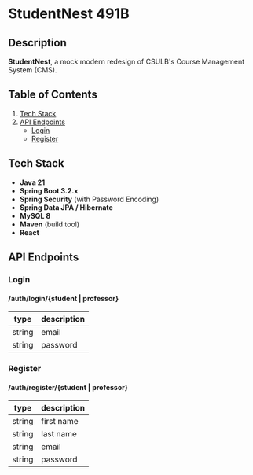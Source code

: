 #  StudentNest 491B
## Description

**StudentNest**, a  mock modern redesign of CSULB's Course Management System (CMS).

## Table of Contents
1. [Tech Stack](#tech-stack)
2. [API Endpoints](#api-endpoints)
   - [Login](#login)
   - [Register](#register)

##  Tech Stack
- **Java 21**  
- **Spring Boot 3.2.x**  
- **Spring Security** (with Password Encoding)  
- **Spring Data JPA / Hibernate**  
- **MySQL 8**  
- **Maven** (build tool)
- **React**

[//]: # (## Project Structure)

[//]: # (src/main/java/edu/csulb/cecs491b/studentnest  )

[//]: # (├── config/ # Security and application config  )

[//]: # (├── controller/ # REST controllers &#40;Auth, Hello, etc.&#41;  )

[//]: # (├── controller.dto/ # Data Transfer Objects &#40;Login, Register requests&#41;  )

[//]: # (├── entity/ # JPA entities &#40;User, Student, Teacher, etc.&#41;  )

[//]: # (├── repository/ # Spring Data JPA repositories  )

[//]: # (└── StudentNestApplication.java # Main entry point  )

##  API Endpoints

### Login
#### /auth/login/{student | professor}
| type   | description |
|--------|-------------|
| string | email       |
| string | password    |

### Register
#### /auth/register/{student | professor}
| type   | description |
|--------|-------------|
| string | first name  |
| string | last name   |
| string | email       |
| string | password    |
